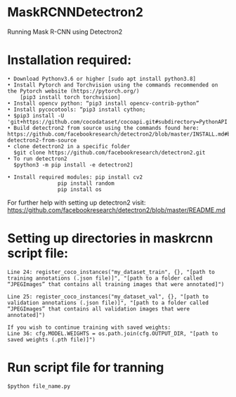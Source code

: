 # MaskRCNNDetectron2
Running Mask R-CNN using Detectron2

# Installation required:
    • Download Pythonv3.6 or higher [sudo apt install python3.8]
    • Install Pytorch and Torchvision using the commands recommended on the Pytorch website (https://pytorch.org/) 
    	[pip3 install torch torchvision]
    • Install opencv python: “pip3 install opencv-contrib-python”
    • Install pycocotools: “pip3 install cython; 
    • $pip3 install -U 'git+https://github.com/cocodataset/cocoapi.git#subdirectory=PythonAPI'
    • Build detectron2 from source using the commands found here: https://github.com/facebookresearch/detectron2/blob/master/INSTALL.md#build-detectron2-from-source
    • clone detectron2 in a specific folder 
      $git clone https://github.com/facebookresearch/detectron2.git
    • To run detectron2
      $python3 -m pip install -e detectron2]

    • Install required modules: pip install cv2
					pip install random
					pip install os

For further help with setting up detectron2 visit: https://github.com/facebookresearch/detectron2/blob/master/README.md

# Setting up directories in maskrcnn script file:

	Line 24: register_coco_instances("my_dataset_train", {}, "[path to training annotations (.json file)]", "[path to a folder called “JPEGImages” that contains all training images that were annotated]")

	Line 25: register_coco_instances("my_dataset_val", {}, "[path to validation annotations (.json file)]", "[path to a folder called “JPEGImages” that contains all validation images that were annotated]")

	If you wish to continue training with saved weights:
	Line 36: cfg.MODEL.WEIGHTS = os.path.join(cfg.OUTPUT_DIR, "[path to saved weights (.pth file)]")  
	
# Run script file for tranning
	$python file_name.py
